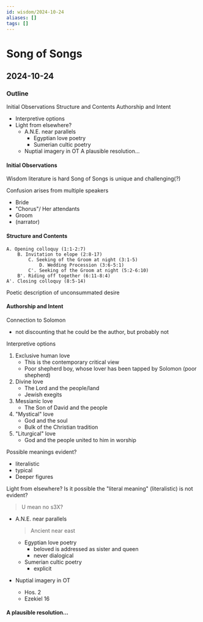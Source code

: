 ```yaml
---
id: wisdom/2024-10-24
aliases: []
tags: []
---
```


# Song of Songs
## 2024-10-24

### Outline
Initial Observations
Structure and Contents
Authorship and Intent
- Interpretive options
- Light from elsewhere?
    - A.N.E. near parallels
        - Egyptian love poetry
        - Sumerian cultic poetry
    - Nuptial imagery in OT
A plausible resolution...



#### Initial Observations
Wisdom literature is hard
Song of Songs is unique and challenging(?)

Confusion arises from multiple speakers
- Bride
- "Chorus"/ Her attendants
- Groom
- (narrator)

#### Structure and Contents
```
A. Opening colloquy (1:1-2:7)
    B. Invitation to elope (2:8-17)
        C. Seeking of the Groom at night (3:1-5)
            D. Wedding Procession (3:6-5:1)
        C'. Seeking of the Groom at night (5:2-6:10)
    B'. Riding off together (6:11-8:4)
A'. Closing colloquy (8:5-14)
```

Poetic description of unconsummated desire

#### Authorship and Intent
Connection to Solomon 
- not discounting that he could be the author, but probably not

Interpretive options
1. Exclusive human love
    - This is the contemporary critical view
    - Poor shepherd boy, whose lover has been tapped by Solomon (poor shepherd)
2. Divine love
    - The Lord and the people/land
    - Jewish exegits
3. Messianic love
    - The Son of David and the people
4. "Mystical" love
    - God and the soul
    - Bulk of the Christian tradition
5. "Liturgical" love
    - God and the people united to him in worship

Possible meanings evident?
- literalistic
- typical
- Deeper figures 

Light from elsewhere?
Is it possible the "literal meaning" (literalistic) is not evident?
> U mean no s3X?

- A.N.E. near parallels
    > Ancient near east 
    - Egyptian love poetry
        - beloved is addressed as sister and queen
        - never dialogical 
    - Sumerian cultic poetry
        - explicit

- Nuptial imagery in OT
    - Hos. 2
    - Ezekiel 16

#### A plausible resolution...





















